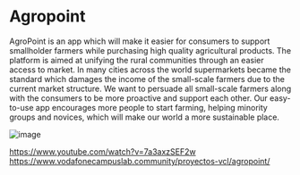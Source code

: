 # Agropoint

AgroPoint is an app which will make it easier for consumers to support smallholder farmers while purchasing high quality agricultural products. The platform is aimed at unifying the rural communities through an easier access to market. In many cities across the world supermarkets became the standard which damages the income of the small-scale farmers due to the current market structure. We want to persuade all small-scale farmers along with the consumers to be more proactive and support each other. Our easy-to-use app encourages more people to start farming, helping minority groups and novices, which will make our world a more sustainable place.

![image](https://github.com/user-attachments/assets/041b2562-821a-4249-8424-beb9af744df5)


https://www.youtube.com/watch?v=7a3axzSEF2w
https://www.vodafonecampuslab.community/proyectos-vcl/agropoint/
